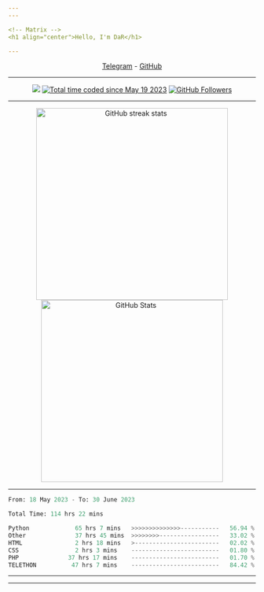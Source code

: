 ```yaml
---
---

<!-- Matrix -->
<h1 align="center">Hello, I'm DaR</h1>

---
```


<p align="center">
  <a href="https://t.me/FFlXlX">Telegram</a>
  -
<a href="https://github.com/qithoniq/matrix">GitHub</a>
</p>

---

<!-- Counts -->
<p align="center">
  <a href="https://hits.seeyoufarm.com"><img src="https://hits.seeyoufarm.com/api/count/incr/badge.svg?url=https%3A%2F%2Fgithub.com%2FJisan09&count_bg=%232F7BAF&title_bg=%23555555&icon=anaconda.svg&icon_color=%23E7E7E7&title=Account+Hits&edge_flat=false"/></a>
  <a href="https://wakatime.com/@59020bc3-9b8e-41db-b0cc-57a751565bc6"><img src="https://wakatime.com/badge/user/59020bc3-9b8e-41db-b0cc-57a751565bc6.svg?style=flat" alt="Total time coded since May 19 2023" /></a>
  <a href="https://github.com/qithoniq?tab=followers"><img src="https://img.shields.io/github/followers/qithoniq?logo=github" alt="GitHub Followers" /></a>
</p>

---

<!-- GitHub Stats -->
<p align="center">
  <img src="https://streak-stats.demolab.com/?user=qithoniq&theme=transparent" alt="GitHub streak stats" width="390" />
  <img src="https://github-readme-stats.vercel.app/api?username=qithoniq&show_icons=true&theme=transparent&rank_icon=github&count_private=true" alt="GitHub Stats" width="370" /> 
</p>

---

<!--START_SECTION:waka-->

```python
From: 18 May 2023 - To: 30 June 2023

Total Time: 114 hrs 22 mins

Python             65 hrs 7 mins   >>>>>>>>>>>>>>-----------   56.94 %
Other              37 hrs 45 mins  >>>>>>>>-----------------   33.02 %
HTML               2 hrs 18 mins   >------------------------   02.02 %
CSS                2 hrs 3 mins    -------------------------   01.80 %
PHP              37 hrs 17 mins    -------------------------   01.70 %
TELETHON          47 hrs 7 mins    -------------------------   84.42 %
```
---
---
